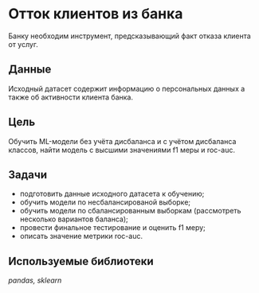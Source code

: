 # Отток клиентов из банка

Банку необходим инструмент, предсказывающий факт отказа клиента от услуг.

## Данные

Исходный датасет содержит информацию о персональных данных а также об активности клиента банка.

## Цель

Обучить ML-модели без учёта дисбаланса и с учётом дисбаланса классов, найти модель с высшими значениями f1 меры и roc-auc.  

## Задачи

- подготовить данные исходного датасета к обучению;
- обучить модели по несбалансированой выборке;
- обучить модели по сбалансированным выборкам (рассмотреть несколько вариантов баланса);
- провести финальное тестирование и оценить f1 меру;
- описать значение метрики roc-auc.

## Используемые библиотеки

*pandas, sklearn*